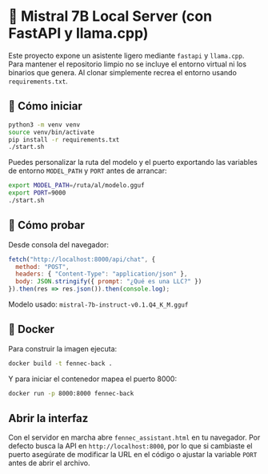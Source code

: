 # 🦙 Mistral 7B Local Server (con FastAPI y llama.cpp)

Este proyecto expone un asistente ligero mediante `fastapi` y `llama.cpp`.  
Para mantener el repositorio limpio no se incluye el entorno virtual ni los binarios
que genera. Al clonar simplemente recrea el entorno usando `requirements.txt`.

## 🚀 Cómo iniciar

```bash
python3 -m venv venv
source venv/bin/activate
pip install -r requirements.txt
./start.sh
```

Puedes personalizar la ruta del modelo y el puerto exportando las
variables de entorno `MODEL_PATH` y `PORT` antes de arrancar:

```bash
export MODEL_PATH=/ruta/al/modelo.gguf
export PORT=9000
./start.sh
```

## 🧪 Cómo probar

Desde consola del navegador:

```js
fetch("http://localhost:8000/api/chat", {
  method: "POST",
  headers: { "Content-Type": "application/json" },
  body: JSON.stringify({ prompt: "¿Qué es una LLC?" })
}).then(res => res.json()).then(console.log);
```

Modelo usado: `mistral-7b-instruct-v0.1.Q4_K_M.gguf`

## 🐳 Docker

Para construir la imagen ejecuta:

```bash
docker build -t fennec-back .
```

Y para iniciar el contenedor mapea el puerto 8000:

```bash
docker run -p 8000:8000 fennec-back
```
## Abrir la interfaz

Con el servidor en marcha abre `fennec_assistant.html` en tu navegador.
Por defecto busca la API en `http://localhost:8000`, por lo que si cambiaste
el puerto asegúrate de modificar la URL en el código o ajustar la variable
`PORT` antes de abrir el archivo.

